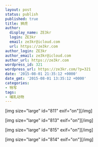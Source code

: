 ```yaml
---
layout: post
status: publish
published: true
title: 狮虎
author:
  display_name: ZE3kr
  login: ZE3kr
  email: ze3kr@icloud.com
  url: https://ze3kr.com
author_login: ZE3kr
author_email: ze3kr@icloud.com
author_url: https://ze3kr.com
wordpress_id: 321
wordpress_url: https://ze3kr.com/?p=321
date: '2015-08-01 21:35:12 +0000'
date_gmt: '2015-08-01 13:35:12 +0000'
categories:
- 特写
tags:
- 哺乳动物
---
```

<p>[img size="large" id="811" exif="on"][/img]</p>
<p>[img size="large" id="813" exif="on"][/img]</p>
<p>[img size="large" id="815" exif="on"][/img]</p>
<p>[img size="large" id="814" exif="on"][/img]</p>
